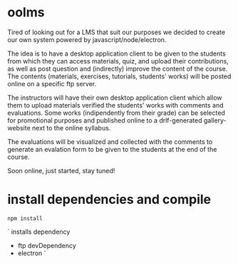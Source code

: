 # oolms
Tired of looking out for a LMS that suit our purposes we decided to create our own system powered by javascript/node/electron.

The idea is to have a desktop application client to be given to the students from which they can access materials, quiz, and upload their contributions, as well as post question and (indirectly) improve the content of the course.
The contents (materials, exercises, tutorials, students' works) will be posted online on a specific ftp server.

The instructors will have their own desktop application client which allow them to upload materials verified the students' works with comments and evaluations. Some works (indipendently from their grade) can be selected for promotional purposes and published online to a drlf-generated gallery-website next to the online syllabus.

The evaluations will be visualized and collected with the comments to generate an evalation form to be given to the students at the end of the course.

Soon online, just started, stay tuned!

# install dependencies and compile
```npm install```

` installs
 dependency
  - ftp 
 devDependency
  - electron
`

